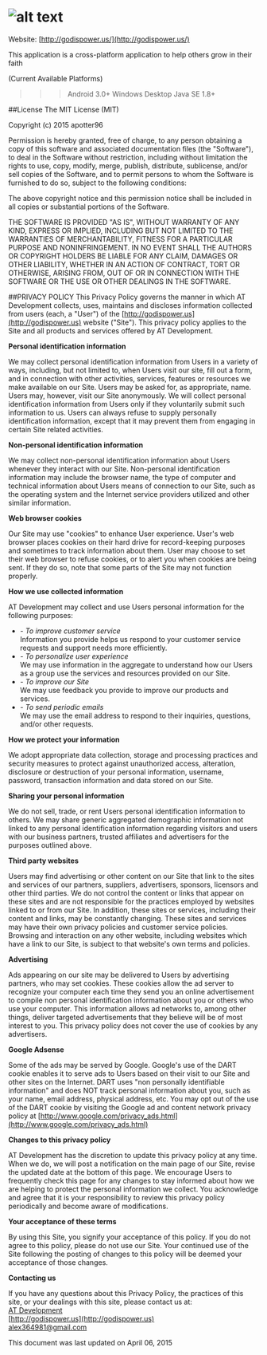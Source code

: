 ![alt text](http://godispower.us/images/main.png "http://godispower.us/")
==========
Website: [http://godispower.us/](http://godispower.us/)

This application is a cross-platform application to help others grow in their faith

(Current Available Platforms)
>>> Android 3.0+
>>> Windows Desktop
>>> Java SE 1.8+

##License
The MIT License (MIT)

Copyright (c) 2015 apotter96

Permission is hereby granted, free of charge, to any person obtaining a copy
of this software and associated documentation files (the "Software"), to deal
in the Software without restriction, including without limitation the rights
to use, copy, modify, merge, publish, distribute, sublicense, and/or sell
copies of the Software, and to permit persons to whom the Software is
furnished to do so, subject to the following conditions:

The above copyright notice and this permission notice shall be included in
all copies or substantial portions of the Software.

THE SOFTWARE IS PROVIDED "AS IS", WITHOUT WARRANTY OF ANY KIND, EXPRESS OR
IMPLIED, INCLUDING BUT NOT LIMITED TO THE WARRANTIES OF MERCHANTABILITY,
FITNESS FOR A PARTICULAR PURPOSE AND NONINFRINGEMENT. IN NO EVENT SHALL THE
AUTHORS OR COPYRIGHT HOLDERS BE LIABLE FOR ANY CLAIM, DAMAGES OR OTHER
LIABILITY, WHETHER IN AN ACTION OF CONTRACT, TORT OR OTHERWISE, ARISING FROM,
OUT OF OR IN CONNECTION WITH THE SOFTWARE OR THE USE OR OTHER DEALINGS IN
THE SOFTWARE.

##PRIVACY POLICY
This Privacy Policy governs the manner in which AT Development collects, uses, maintains and discloses information collected from users (each, a "User") of the [http://godispower.us](http://godispower.us) website ("Site"). This privacy policy applies to the Site and all products and services offered by AT Development.  

 **Personal identification information**  

 We may collect personal identification information from Users in a variety of ways, including, but not limited to, when Users visit our site, fill out a form, and in connection with other activities, services, features or resources we make available on our Site. Users may be asked for, as appropriate, name. Users may, however, visit our Site anonymously. We will collect personal identification information from Users only if they voluntarily submit such information to us. Users can always refuse to supply personally identification information, except that it may prevent them from engaging in certain Site related activities.  

 **Non-personal identification information**  

 We may collect non-personal identification information about Users whenever they interact with our Site. Non-personal identification information may include the browser name, the type of computer and technical information about Users means of connection to our Site, such as the operating system and the Internet service providers utilized and other similar information.  

 **Web browser cookies**  

 Our Site may use "cookies" to enhance User experience. User's web browser places cookies on their hard drive for record-keeping purposes and sometimes to track information about them. User may choose to set their web browser to refuse cookies, or to alert you when cookies are being sent. If they do so, note that some parts of the Site may not function properly.  

 **How we use collected information**  

 AT Development may collect and use Users personal information for the following purposes:  

*   _- To improve customer service_  
     Information you provide helps us respond to your customer service requests and support needs more efficiently.
*   _- To personalize user experience_  
     We may use information in the aggregate to understand how our Users as a group use the services and resources provided on our Site.
*   _- To improve our Site_  
     We may use feedback you provide to improve our products and services.
*   _- To send periodic emails_  
     We may use the email address to respond to their inquiries, questions, and/or other requests.

**How we protect your information**  

 We adopt appropriate data collection, storage and processing practices and security measures to protect against unauthorized access, alteration, disclosure or destruction of your personal information, username, password, transaction information and data stored on our Site.  

 **Sharing your personal information**  

 We do not sell, trade, or rent Users personal identification information to others. We may share generic aggregated demographic information not linked to any personal identification information regarding visitors and users with our business partners, trusted affiliates and advertisers for the purposes outlined above.  

 **Third party websites**  

 Users may find advertising or other content on our Site that link to the sites and services of our partners, suppliers, advertisers, sponsors, licensors and other third parties. We do not control the content or links that appear on these sites and are not responsible for the practices employed by websites linked to or from our Site. In addition, these sites or services, including their content and links, may be constantly changing. These sites and services may have their own privacy policies and customer service policies. Browsing and interaction on any other website, including websites which have a link to our Site, is subject to that website's own terms and policies.  

 **Advertising**  

 Ads appearing on our site may be delivered to Users by advertising partners, who may set cookies. These cookies allow the ad server to recognize your computer each time they send you an online advertisement to compile non personal identification information about you or others who use your computer. This information allows ad networks to, among other things, deliver targeted advertisements that they believe will be of most interest to you. This privacy policy does not cover the use of cookies by any advertisers.  

 **Google Adsense**  

 Some of the ads may be served by Google. Google's use of the DART cookie enables it to serve ads to Users based on their visit to our Site and other sites on the Internet. DART uses "non personally identifiable information" and does NOT track personal information about you, such as your name, email address, physical address, etc. You may opt out of the use of the DART cookie by visiting the Google ad and content network privacy policy at [http://www.google.com/privacy_ads.html](http://www.google.com/privacy_ads.html)  

 **Changes to this privacy policy**  

 AT Development has the discretion to update this privacy policy at any time. When we do, we will post a notification on the main page of our Site, revise the updated date at the bottom of this page. We encourage Users to frequently check this page for any changes to stay informed about how we are helping to protect the personal information we collect. You acknowledge and agree that it is your responsibility to review this privacy policy periodically and become aware of modifications.  

 **Your acceptance of these terms**  

 By using this Site, you signify your acceptance of this policy. If you do not agree to this policy, please do not use our Site. Your continued use of the Site following the posting of changes to this policy will be deemed your acceptance of those changes.  

 **Contacting us**  

 If you have any questions about this Privacy Policy, the practices of this site, or your dealings with this site, please contact us at:  
 [AT Development](http://godispower.us)  
 [http://godispower.us](http://godispower.us)  
 alex364981@gmail.com  

This document was last updated on April 06, 2015
